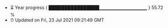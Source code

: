 - ⏳ Year progress { ████████████████▁▁▁▁▁▁▁▁▁▁▁▁▁▁ } 55.72 %
- ⏰ Updated on Fri, 23 Jul 2021 09:21:49 GMT

